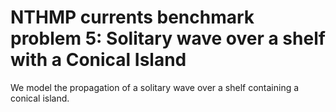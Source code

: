 # NTHMP currents benchmark problem 5: Solitary wave over a shelf with a Conical Island

We model the propagation of a solitary wave over a shelf containing a conical island.
